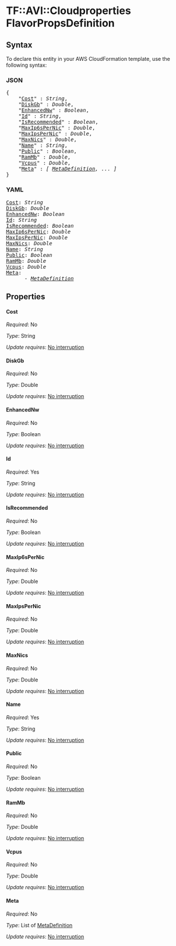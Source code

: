 # TF::AVI::Cloudproperties FlavorPropsDefinition

## Syntax

To declare this entity in your AWS CloudFormation template, use the following syntax:

### JSON

<pre>
{
    "<a href="#cost" title="Cost">Cost</a>" : <i>String</i>,
    "<a href="#diskgb" title="DiskGb">DiskGb</a>" : <i>Double</i>,
    "<a href="#enhancednw" title="EnhancedNw">EnhancedNw</a>" : <i>Boolean</i>,
    "<a href="#id" title="Id">Id</a>" : <i>String</i>,
    "<a href="#isrecommended" title="IsRecommended">IsRecommended</a>" : <i>Boolean</i>,
    "<a href="#maxip6spernic" title="MaxIp6sPerNic">MaxIp6sPerNic</a>" : <i>Double</i>,
    "<a href="#maxipspernic" title="MaxIpsPerNic">MaxIpsPerNic</a>" : <i>Double</i>,
    "<a href="#maxnics" title="MaxNics">MaxNics</a>" : <i>Double</i>,
    "<a href="#name" title="Name">Name</a>" : <i>String</i>,
    "<a href="#public" title="Public">Public</a>" : <i>Boolean</i>,
    "<a href="#rammb" title="RamMb">RamMb</a>" : <i>Double</i>,
    "<a href="#vcpus" title="Vcpus">Vcpus</a>" : <i>Double</i>,
    "<a href="#meta" title="Meta">Meta</a>" : <i>[ <a href="metadefinition.md">MetaDefinition</a>, ... ]</i>
}
</pre>

### YAML

<pre>
<a href="#cost" title="Cost">Cost</a>: <i>String</i>
<a href="#diskgb" title="DiskGb">DiskGb</a>: <i>Double</i>
<a href="#enhancednw" title="EnhancedNw">EnhancedNw</a>: <i>Boolean</i>
<a href="#id" title="Id">Id</a>: <i>String</i>
<a href="#isrecommended" title="IsRecommended">IsRecommended</a>: <i>Boolean</i>
<a href="#maxip6spernic" title="MaxIp6sPerNic">MaxIp6sPerNic</a>: <i>Double</i>
<a href="#maxipspernic" title="MaxIpsPerNic">MaxIpsPerNic</a>: <i>Double</i>
<a href="#maxnics" title="MaxNics">MaxNics</a>: <i>Double</i>
<a href="#name" title="Name">Name</a>: <i>String</i>
<a href="#public" title="Public">Public</a>: <i>Boolean</i>
<a href="#rammb" title="RamMb">RamMb</a>: <i>Double</i>
<a href="#vcpus" title="Vcpus">Vcpus</a>: <i>Double</i>
<a href="#meta" title="Meta">Meta</a>: <i>
      - <a href="metadefinition.md">MetaDefinition</a></i>
</pre>

## Properties

#### Cost

_Required_: No

_Type_: String

_Update requires_: [No interruption](https://docs.aws.amazon.com/AWSCloudFormation/latest/UserGuide/using-cfn-updating-stacks-update-behaviors.html#update-no-interrupt)

#### DiskGb

_Required_: No

_Type_: Double

_Update requires_: [No interruption](https://docs.aws.amazon.com/AWSCloudFormation/latest/UserGuide/using-cfn-updating-stacks-update-behaviors.html#update-no-interrupt)

#### EnhancedNw

_Required_: No

_Type_: Boolean

_Update requires_: [No interruption](https://docs.aws.amazon.com/AWSCloudFormation/latest/UserGuide/using-cfn-updating-stacks-update-behaviors.html#update-no-interrupt)

#### Id

_Required_: Yes

_Type_: String

_Update requires_: [No interruption](https://docs.aws.amazon.com/AWSCloudFormation/latest/UserGuide/using-cfn-updating-stacks-update-behaviors.html#update-no-interrupt)

#### IsRecommended

_Required_: No

_Type_: Boolean

_Update requires_: [No interruption](https://docs.aws.amazon.com/AWSCloudFormation/latest/UserGuide/using-cfn-updating-stacks-update-behaviors.html#update-no-interrupt)

#### MaxIp6sPerNic

_Required_: No

_Type_: Double

_Update requires_: [No interruption](https://docs.aws.amazon.com/AWSCloudFormation/latest/UserGuide/using-cfn-updating-stacks-update-behaviors.html#update-no-interrupt)

#### MaxIpsPerNic

_Required_: No

_Type_: Double

_Update requires_: [No interruption](https://docs.aws.amazon.com/AWSCloudFormation/latest/UserGuide/using-cfn-updating-stacks-update-behaviors.html#update-no-interrupt)

#### MaxNics

_Required_: No

_Type_: Double

_Update requires_: [No interruption](https://docs.aws.amazon.com/AWSCloudFormation/latest/UserGuide/using-cfn-updating-stacks-update-behaviors.html#update-no-interrupt)

#### Name

_Required_: Yes

_Type_: String

_Update requires_: [No interruption](https://docs.aws.amazon.com/AWSCloudFormation/latest/UserGuide/using-cfn-updating-stacks-update-behaviors.html#update-no-interrupt)

#### Public

_Required_: No

_Type_: Boolean

_Update requires_: [No interruption](https://docs.aws.amazon.com/AWSCloudFormation/latest/UserGuide/using-cfn-updating-stacks-update-behaviors.html#update-no-interrupt)

#### RamMb

_Required_: No

_Type_: Double

_Update requires_: [No interruption](https://docs.aws.amazon.com/AWSCloudFormation/latest/UserGuide/using-cfn-updating-stacks-update-behaviors.html#update-no-interrupt)

#### Vcpus

_Required_: No

_Type_: Double

_Update requires_: [No interruption](https://docs.aws.amazon.com/AWSCloudFormation/latest/UserGuide/using-cfn-updating-stacks-update-behaviors.html#update-no-interrupt)

#### Meta

_Required_: No

_Type_: List of <a href="metadefinition.md">MetaDefinition</a>

_Update requires_: [No interruption](https://docs.aws.amazon.com/AWSCloudFormation/latest/UserGuide/using-cfn-updating-stacks-update-behaviors.html#update-no-interrupt)

